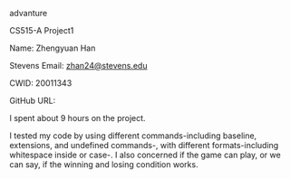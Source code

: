 advanture

CS515-A Project1

Name: Zhengyuan Han

Stevens Email: zhan24@stevens.edu

CWID: 20011343

GitHub URL: 

I spent about 9 hours on the project.

I tested my code by using different commands-including baseline, extensions, and undefined commands-, with different formats-including whitespace inside or case-. I also concerned if the game can play, or we can say, if the winning and losing condition works.

